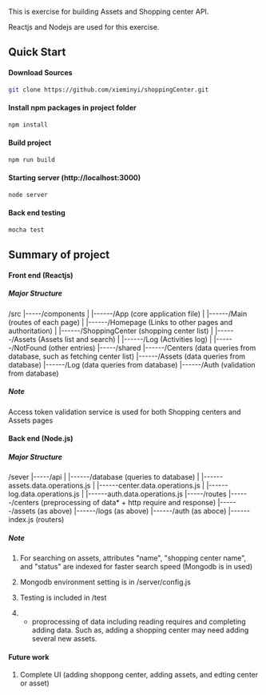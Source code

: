 This is exercise for building Assets and Shopping center API.

Reactjs and Nodejs are used for this exercise. 

## Quick Start

#### Download Sources

```bash
git clone https://github.com/xieminyi/shoppingCenter.git
```

#### Install npm packages in project folder
```bash
npm install
```

#### Build project
```bash
npm run build
```

#### Starting server (http://localhost:3000)
```bash
node server
```

#### Back end testing
```bash
mocha test
```

## Summary of project

#### Front end (Reactjs)

##### Major Structure

/src
 |-----/components
 |           |------/App (core application file)
 |           |------/Main (routes of each page)
 |           |------/Homepage (Links to other pages and authoritation)
 |           |------/ShoppingCenter (shopping center list)
 |           |------/Assets (Assets list and search)
 |           |------/Log (Activities log)
 |           |------/NotFound (other entries)
 |-----/shared
             |------/Centers (data queries from database, such as fetching center list)
             |------/Assets (data queries from database)
             |------/Log (data queries from database)
             |------/Auth (validation from database)

##### Note

Access token validation service is used for both Shopping centers and Assets pages

#### Back end (Node.js)

##### Major Structure

/sever
 |-----/api
 |           |------/database (queries to database)
 |           |------assets.data.operations.js 
 |           |------center.data.operations.js
 |           |------log.data.operations.js
 |           |------auth.data.operations.js
 |-----/routes
             |------/centers (preprocessing of data* + http require and response)
             |------/assets (as above)
             |------/logs (as above)
             |------/auth (as aboce)
             |------index.js (routers)

##### Note

1) For searching on assets, attributes "name", "shopping center name", and "status" are indexed for faster search speed (Mongodb is in used)

2) Mongodb environment setting is in /server/config.js

3) Testing is included in /test

4) * proprocessing of data including reading requires and completing adding data. Such as, adding a shopping center may need adding several new assets. 

#### Future work

1) Complete UI (adding shoppong center, adding assets, and edting center or asset)





